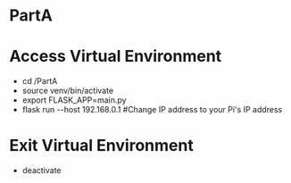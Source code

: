 # PartA

<h1>Access Virtual Environment</h1>

* cd /PartA
* source venv/bin/activate
* export FLASK_APP=main.py
* flask run --host 192.168.0.1 #Change IP address to your Pi's IP address

<h1>Exit Virtual Environment</h1>

* deactivate
